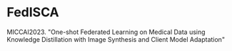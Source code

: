 # FedISCA
MICCAI2023. "One-shot Federated Learning on Medical Data using Knowledge Distillation with Image Synthesis and Client Model Adaptation"
